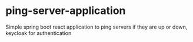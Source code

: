# ping-server-application
Simple spring boot react application to ping servers if they are up or down, keycloak for authentication
